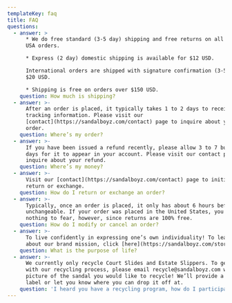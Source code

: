 ```yaml
---
templateKey: faq
title: FAQ
questions:
  - answer: >
      * We do free standard (3-5 day) shipping and free returns on all domestic
      USA orders.

      * Express (2 day) domestic shipping is available for $12 USD.

      International orders are shipped with signature confirmation (3-5 day) for
      $20 USD.

      * Shipping is free on orders over $150 USD.
    question: How much is shipping?
  - answer: >-
      After an order is placed, it typically takes 1 to 2 days to receive
      tracking information. Please visit our
      [contact](https://sandalboyz.com/contact) page to inquire about your
      order.
    question: Where’s my order?
  - answer: >-
      If you have been issued a refund recently, please allow 3 to 7 business
      days for it to appear in your account. Please visit our contact page to
      inquire about your refund.
    question: Where’s my money?
  - answer: >-
      Visit our [contact](https://sandalboyz.com/contact) page to initiate a
      return or exchange.
    question: How do I return or exchange an order?
  - answer: >-
      Typically, once an order is placed, it only has about 6 hours before it is
      unchangeable. If your order was placed in the United States, you have
      nothing to fear, however, since returns are 100% free.
    question: How do I modify or cancel an order?
  - answer: >-
      To live confidently in expressing one’s own individuality! To learn more
      about our brand mission, click [here](https://sandalboyz.com/stories).
    question: What is the purpose of life?
  - answer: >-
      We currently only recycle Court Slides and Estate Slippers. To get started
      with our recycling process, please email recycle@sandalboyz.com with a
      picture of the sandal you would like to recycle! We’ll provide a shipping
      label or let you know where you can drop it off at.
    question: 'I heard you have a recycling program, how do I participate?'
---
```


